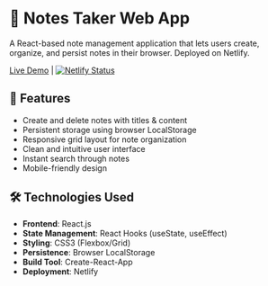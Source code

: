 # 📝 Notes Taker Web App

A React-based note management application that lets users create, organize, and persist notes in their browser. Deployed on Netlify.

[Live Demo](https://notestakerhareesh.netlify.app/) | [![Netlify Status](https://api.netlify.com/api/v1/badges/YOUR_DEPLOY_ID/deploy-status)](https://app.netlify.com/sites/YOUR_SITE_NAME/deploys)

## 🚀 Features
- Create and delete notes with titles & content
- Persistent storage using browser LocalStorage
- Responsive grid layout for note organization
- Clean and intuitive user interface
- Instant search through notes
- Mobile-friendly design

## 🛠 Technologies Used
- **Frontend**: React.js
- **State Management**: React Hooks (useState, useEffect)
- **Styling**: CSS3 (Flexbox/Grid)
- **Persistence**: Browser LocalStorage
- **Build Tool**: Create-React-App
- **Deployment**: Netlify
